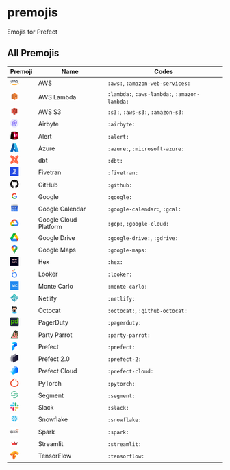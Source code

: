 # premojis
Emojis for Prefect

## All Premojis


Premoji | Name | Codes
--- | --- | ---
<img src="premojis/aws.png" width="20" height="20" alt="aws"/> | AWS | `:aws:`, `:amazon-web-services:`
<img src="premojis/aws-lambda.png" width="20" height="20" alt="aws-lambda"/> | AWS Lambda | `:lambda:`, `:aws-lambda:`, `:amazon-lambda:`
<img src="premojis/aws-s3.png" width="20" height="20" alt="aws-s3"/> | AWS S3 | `:s3:`, `:aws-s3:`, `:amazon-s3:`
<img src="premojis/airbyte.png" width="20" height="20" alt="airbyte"/> | Airbyte | `:airbyte:`
<img src="premojis/alert.gif" width="20" height="20" alt="alert"/> | Alert | `:alert:`
<img src="premojis/azure.png" width="20" height="20" alt="azure"/> | Azure | `:azure:`, `:microsoft-azure:`
<img src="premojis/dbt.png" width="20" height="20" alt="dbt"/> | dbt | `:dbt:`
<img src="premojis/fivetran.png" width="20" height="20" alt="fivetran"/> | Fivetran | `:fivetran:`
<img src="premojis/github.png" width="20" height="20" alt="github"/> | GitHub | `:github:`
<img src="premojis/google.png" width="20" height="20" alt="google"/> | Google | `:google:`
<img src="premojis/google-calendar.png" width="20" height="20" alt="google-calendar"/> | Google Calendar | `:google-calendar:`, `:gcal:`
<img src="premojis/gcp.png" width="20" height="20" alt="gcp"/> | Google Cloud Platform | `:gcp:`, `:google-cloud:`
<img src="premojis/google-drive.png" width="20" height="20" alt="google-drive"/> | Google Drive | `:google-drive:`, `:gdrive:`
<img src="premojis/google-maps.png" width="20" height="20" alt="google-maps"/> | Google Maps | `:google-maps:`
<img src="premojis/hex.png" width="20" height="20" alt="hex"/> | Hex | `:hex:`
<img src="premojis/looker.png" width="20" height="20" alt="looker"/> | Looker | `:looker:`
<img src="premojis/monte-carlo.png" width="20" height="20" alt="monte-carlo"/> | Monte Carlo | `:monte-carlo:`
<img src="premojis/netlify.png" width="20" height="20" alt="netlify"/> | Netlify | `:netlify:`
<img src="premojis/github-octocat.png" width="20" height="20" alt="github-octocat"/> | Octocat | `:octocat:`, `:github-octocat:`
<img src="premojis/pagerduty.png" width="20" height="20" alt="pagerduty"/> | PagerDuty | `:pagerduty:`
<img src="premojis/party-parrot.gif" width="20" height="20" alt="party-parrot"/> | Party Parrot | `:party-parrot:`
<img src="premojis/prefect.png" width="20" height="20" alt="prefect"/> | Prefect | `:prefect:`
<img src="premojis/prefect-2.png" width="20" height="20" alt="prefect-2"/> | Prefect 2.0 | `:prefect-2:`
<img src="premojis/prefect-cloud.png" width="20" height="20" alt="prefect-cloud"/> | Prefect Cloud | `:prefect-cloud:`
<img src="premojis/pytorch.png" width="20" height="20" alt="pytorch"/> | PyTorch | `:pytorch:`
<img src="premojis/segment.png" width="20" height="20" alt="segment"/> | Segment | `:segment:`
<img src="premojis/slack.png" width="20" height="20" alt="slack"/> | Slack | `:slack:`
<img src="premojis/snowflake.png" width="20" height="20" alt="snowflake"/> | Snowflake | `:snowflake:`
<img src="premojis/spark.png" width="20" height="20" alt="spark"/> | Spark | `:spark:`
<img src="premojis/streamlit.png" width="20" height="20" alt="streamlit"/> | Streamlit | `:streamlit:`
<img src="premojis/tensorflow.png" width="20" height="20" alt="tensorflow"/> | TensorFlow | `:tensorflow:`


